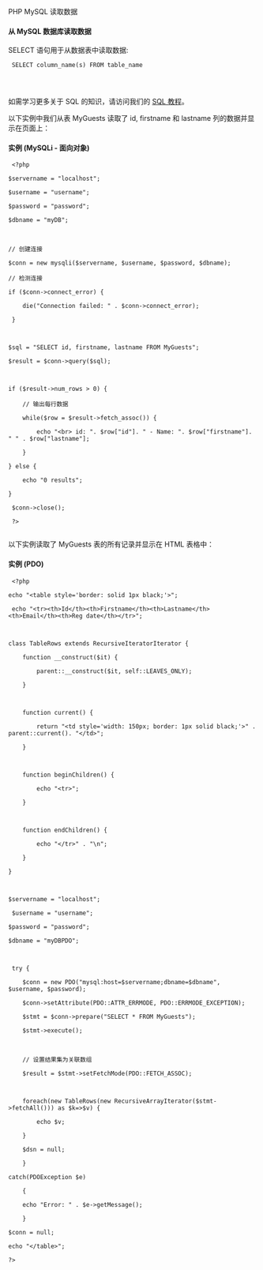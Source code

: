  PHP  MySQL 读取数据
 

#### 从 MySQL 数据库读取数据

  SELECT 语句用于从数据表中读取数据:

 
```
 SELECT column_name(s) FROM table_name 




```
 如需学习更多关于 SQL 的知识，请访问我们的 [SQL 教程](http://www.w3cschool.cc/sql/sql-tutorial.html)。

 以下实例中我们从表 MyGuests 读取了 id, firstname 和 lastname 列的数据并显示在页面上：

  
#### 实例 (MySQLi - 面向对象)

 
```
 <?php

$servername = "localhost";

$username = "username";

$password = "password";

$dbname = "myDB";



// 创建连接

$conn = new mysqli($servername, $username, $password, $dbname);

// 检测连接

if ($conn->connect_error) {

    die("Connection failed: " . $conn->connect_error);

 } 



$sql = "SELECT id, firstname, lastname FROM MyGuests";

$result = $conn->query($sql);



if ($result->num_rows > 0) {

    // 输出每行数据

    while($row = $result->fetch_assoc()) {

        echo "<br> id: ". $row["id"]. " - Name: ". $row["firstname"]. " " . $row["lastname"];

    }

} else {

    echo "0 results";

}

 $conn->close();

 ?> 


```
 




 以下实例读取了 MyGuests 表的所有记录并显示在 HTML 表格中：

  
#### 实例 (PDO)

 
```
 <?php

echo "<table style='border: solid 1px black;'>";

 echo "<tr><th>Id</th><th>Firstname</th><th>Lastname</th><th>Email</th><th>Reg date</th></tr>";



class TableRows extends RecursiveIteratorIterator { 

    function __construct($it) { 

        parent::__construct($it, self::LEAVES_ONLY); 

    }



    function current() {

        return "<td style='width: 150px; border: 1px solid black;'>" . parent::current(). "</td>";

    }



    function beginChildren() { 

        echo "<tr>"; 

    } 



    function endChildren() { 

        echo "</tr>" . "\n";

    } 

} 



$servername = "localhost";

 $username = "username";

$password = "password";

$dbname = "myDBPDO";



 try {

    $conn = new PDO("mysql:host=$servername;dbname=$dbname", $username, $password);

    $conn->setAttribute(PDO::ATTR_ERRMODE, PDO::ERRMODE_EXCEPTION);

    $stmt = $conn->prepare("SELECT * FROM MyGuests"); 

    $stmt->execute();



    // 设置结果集为关联数组

    $result = $stmt->setFetchMode(PDO::FETCH_ASSOC); 



    foreach(new TableRows(new RecursiveArrayIterator($stmt->fetchAll())) as $k=>$v) { 

        echo $v;

    }

    $dsn = null;

    }

catch(PDOException $e)

    {

    echo "Error: " . $e->getMessage();

    }

$conn = null;

echo "</table>";

?> 


```
 




 

